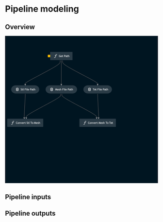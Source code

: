 # Pipeline modeling

## Overview
![](kedro-pipeline.png)

<!---
Please describe your modular pipeline here.
-->

## Pipeline inputs

<!---
The list of pipeline inputs.
-->

## Pipeline outputs

<!---
The list of pipeline outputs.
-->
